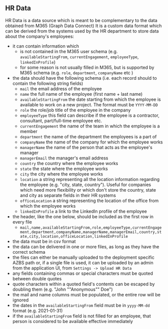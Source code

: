 ## HR Data
HR Data is a data source which is meant to be complementary to the data obtained from M365 (Graph Data Connect)
It is a custom data format which can be derived from the systems used by the HR department to store data about the company's employees:
- it can contain information which
    - is not contained in the M365 user schema (e.g. `availableStartingFrom`, `currentEngagement`, `employeeType`, `linkedInProfile`)
    - for some reason is not usually filled in M365, but is supported by M365 schema (e.g. `role`, `department`, `companyName` etc )
- the data should have the following schema (i.e. each record should to contain the following string fields)
    - `mail` the email address of the employee
    - `name` the full name of the employee (first name + last name)
    - `availableStartingFrom` the date starting from which the employee is available to work on a new project. The format must be `YYYY-MM-DD`
    - `role` the role/job title of the employee in the company
    - `employeeType` this field can describe if the employee is a contractor, consultant, part/full-time employee etc.
    - `currentEngagement` the name of the team in which the employee is a member
    - `department`  the name of the department the employees is a part of
    - `companyName` the name of the company for which the employee works
    - `managerName` the name of the person that acts as the employee's manager
    - `managerEmail` the manager's email address
    - `country` the country where the employee works
    - `state` the state where the employee works
    - `city` the city where the employee works
    - `location` a string representing all the location information regarding the employee (e.g. "city, state, country"). Useful for companies which need more flexibility or which don't store the country, state and city as separate fields in their HR systems
    - `officeLocation` a string representing the location of the office from which the employee works
    - `linkedInProfile` a link to the LinkedIn profile of the employee
- the header, like the one below, should be included as the first row in every file
    - `mail,name,availableStartingFrom,role,employeeType,currentEngagement,department,companyName,managerName,managerEmail,country,state,city,location,officeLocation,linkedInProfile`
- the data must be in csv format
- the data can be delivered in one or more files, as long as they have the correct schema
- the files can either be manually uploaded to the deployment specific AZBS path or, if a single file is used, 
  it can be uploaded by an admin from the application UI, from `Settings -> Upload HR Data`
- any fields containing commas or special characters must be quoted between double quotes
- quote characters within a quoted field's contents can be escaped by doubling them (e.g. "John ""Anonymous"" Doe")
- the mail and name columns must be populated, or the entire row will be ignored
- the dates in the `availableStartingFrom` field must be in `yyyy-MM-dd` format (e.g. 2021-01-31)
- if the `availableStartingFrom` field is not filled for an employee, that person is considered to be available effective immediately